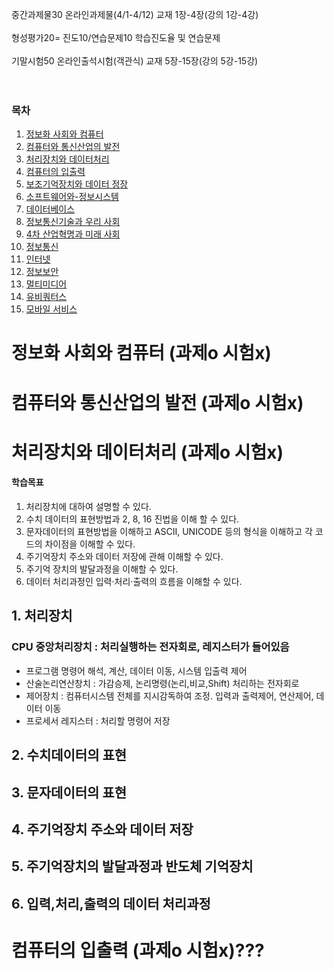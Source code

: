 중간과제물30	온라인과제물(4/1-4/12)	교재 1장-4장(강의 1강-4강)   </br>           
형성평가20=	진도10/연습문제10	학습진도율 및 연습문제	</br>   
기말시험50	온라인출석시험(객관식)	교재 5장-15장(강의 5강-15강)</br>  
 </br>  

### 목차
1. [정보화 사회와 컴퓨터](#정보화-사회화-컴퓨터)
2. [컴퓨터와 통신산업의 발전](#컴퓨터와-통신산업의-발전)
3. [처리장치와 데이터처리](#처리장치와-데이터처리)
4. [컴퓨터의 입출력](#컴퓨터의-입출력)
5. [보조기억장치와 데이터 정장](#보조기억장치와-데이터-저장)
6. [소프트웨어와-정보시스템](#소프트웨어와-정보시스템)
7. [데이터베이스](#데이터베이스)
8. [정보통신기술과 우리 사회](#정보통신기술과-우리-사회)
9. [4차 산업혁명과 미래 사회](#4차-산업혁명과-미래-사회)
10. [정보통신](#정보통신)
11. [인터넷](#인터넷)
12. [정보보안](#정보보안)
13. [멀티미디어](#멀티미디어)
14. [유비쿼터스](#유비쿼터스)
15. [모바일 서비스](#모바일-서비스)

# 정보화 사회와 컴퓨터 (과제o 시험x)
# 컴퓨터와 통신산업의 발전 (과제o 시험x)
# 처리장치와 데이터처리 (과제o 시험x)
 #### 학습목표
1. 처리장치에 대하여 설명할 수 있다.
2. 수치 데이터의 표현방법과 2, 8, 16 진법을 이해 할 수 있다.
3. 문자데이터의 표현방법을 이해하고 ASCII, UNICODE 등의 형식을 이해하고 각 코드의 차이점을 이해할 수 있다.
4. 주기억장치 주소와 데이터 저장에 관해 이해할 수 있다.
5. 주기억 장치의 발달과정을 이해할 수 있다.
6. 데이터 처리과정인 입력·처리·출력의 흐름을 이해할 수 있다.



## 1. 처리장치
### CPU  중앙처리장치 : 처리실행하는 전자회로, 레지스터가 들어있음
  - 프로그램 명령어 해석, 계산, 데이터 이동, 시스템 입출력 제어
  - 산술논리연산창치 : 가감승제, 논리명령(논리,비교,Shift) 처리하는 전자회로
  - 제어장치 : 컴퓨터시스템 전체를 지시감독하여 조정. 입력과 출력제어, 연산제어, 데이터 이동
  - 프로세서 레지스터 : 처리할 명령어 저장

## 2. 수치데이터의 표현

## 3. 문자데이터의 표현
## 4. 주기억장치 주소와 데이터 저장
## 5. 주기억장치의 발달과정과 반도체 기억장치
## 6. 입력,처리,출력의 데이터 처리과정





# 컴퓨터의 입출력 (과제o 시험x)???
